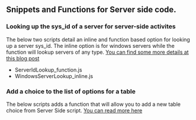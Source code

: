 ## Snippets and Functions for Server side code.

### Looking up the sys_id of a server for server-side activites
The below two scripts detail an inline and function based option for looking up a server sys_id.  The inline option is for windows servers while the function will lookup servers of any type.  [You can find some more details at this blog post](https://cookdown.com/server-sys_id-lookups-for-servicenow/)

- ServerIdLookup_function.js
- WindowsServerLookup_inline.js

### Add a choice to the list of options for a table
The below scripts adds a function that will allow you to add a new table choice from Server Side script.  [You can read more here](https://cookdown.com/?p=1616)